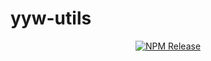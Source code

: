 # yyw-utils


<p align="center">
    <a href="https://www.npmjs.com/package/yyw-utils"><img src="https://img.shields.io/npm/v/yyw-utils" alt="NPM Release"></a>
</p>
